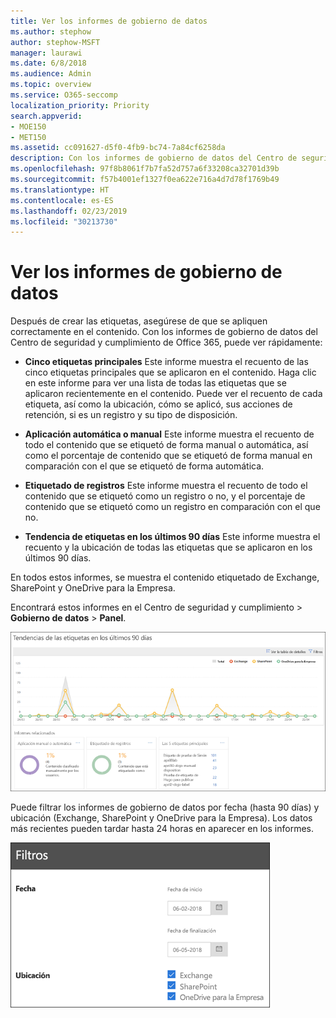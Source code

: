 ```yaml
---
title: Ver los informes de gobierno de datos
ms.author: stephow
author: stephow-MSFT
manager: laurawi
ms.date: 6/8/2018
ms.audience: Admin
ms.topic: overview
ms.service: O365-seccomp
localization_priority: Priority
search.appverid:
- MOE150
- MET150
ms.assetid: cc091627-d5f0-4fb9-bc74-7a84cf6258da
description: Con los informes de gobierno de datos del Centro de seguridad y cumplimiento de Office 365, puede ver rápidamente si las etiquetas se aplican en el contenido del modo previsto.
ms.openlocfilehash: 97f8b8061f7b7fa52d757a6f33208ca32701d39b
ms.sourcegitcommit: f57b4001ef1327f0ea622e716a4d7d78f1769b49
ms.translationtype: HT
ms.contentlocale: es-ES
ms.lasthandoff: 02/23/2019
ms.locfileid: "30213730"
---
```

# <a name="view-the-data-governance-reports"></a>Ver los informes de gobierno de datos

Después de crear las etiquetas, asegúrese de que se apliquen correctamente en el contenido. Con los informes de gobierno de datos del Centro de seguridad y cumplimiento de Office 365, puede ver rápidamente:
  
- **Cinco etiquetas principales** Este informe muestra el recuento de las cinco etiquetas principales que se aplicaron en el contenido. Haga clic en este informe para ver una lista de todas las etiquetas que se aplicaron recientemente en el contenido. Puede ver el recuento de cada etiqueta, así como la ubicación, cómo se aplicó, sus acciones de retención, si es un registro y su tipo de disposición. 
    
- **Aplicación automática o manual** Este informe muestra el recuento de todo el contenido que se etiquetó de forma manual o automática, así como el porcentaje de contenido que se etiquetó de forma manual en comparación con el que se etiquetó de forma automática. 
    
- **Etiquetado de registros** Este informe muestra el recuento de todo el contenido que se etiquetó como un registro o no, y el porcentaje de contenido que se etiquetó como un registro en comparación con el que no. 
    
- **Tendencia de etiquetas en los últimos 90 días** Este informe muestra el recuento y la ubicación de todas las etiquetas que se aplicaron en los últimos 90 días. 
    
En todos estos informes, se muestra el contenido etiquetado de Exchange, SharePoint y OneDrive para la Empresa.
  
Encontrará estos informes en el Centro de seguridad y cumplimiento \> **Gobierno de datos** \> **Panel**.
  
![Gráfico donde se muestran tendencias de etiquetas en los últimos 90 días](media/0cc06c18-d3b1-4984-8374-47655fb38dd2.png)
  
Puede filtrar los informes de gobierno de datos por fecha (hasta 90 días) y ubicación (Exchange, SharePoint y OneDrive para la Empresa). Los datos más recientes pueden tardar hasta 24 horas en aparecer en los informes.
  
![Filtros para informes de gobierno de datos](media/77e60284-edf3-42d7-aee7-f72b2568f722.png)
  

